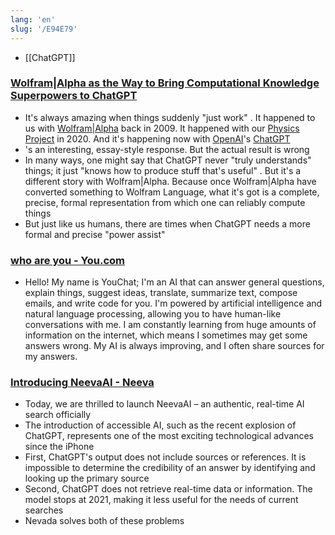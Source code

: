 ```yaml
---
lang: 'en'
slug: '/E94E79'
---
```


- [[ChatGPT]]

### [Wolfram|Alpha as the Way to Bring Computational Knowledge Superpowers to ChatGPT](https://writings.stephenwolfram.com/2023/01/wolframalpha-as-the-way-to-bring-computational-knowledge-superpowers-to-chatgpt/)

- It's always amazing when things suddenly "just work" . It happened to us with [Wolfram|Alpha](https://www.wolframalpha.com/) back in 2009. It happened with our [Physics Project](https://www.wolframphysics.org/) in 2020. And it's happening now with [OpenAI](https://openai.com/)'s [ChatGPT](https://chat.openai.com/chat)
- 's an interesting, essay-style response. But the actual result is wrong
- In many ways, one might say that ChatGPT never "truly understands" things; it just "knows how to produce stuff that's useful" . But it's a different story with Wolfram|Alpha. Because once Wolfram|Alpha have converted something to Wolfram Language, what it's got is a complete, precise, formal representation from which one can reliably compute things
- But just like us humans, there are times when ChatGPT needs a more formal and precise "power assist"

### [who are you - You.com](https://you.com/search?q=who+are+you&tbm=youchat)

- Hello! My name is YouChat; I'm an AI that can answer general questions, explain things, suggest ideas, translate, summarize text, compose emails, and write code for you. I'm powered by artificial intelligence and natural language processing, allowing you to have human-like conversations with me. I am constantly learning from huge amounts of information on the internet, which means I sometimes may get some answers wrong. My AI is always improving, and I often share sources for my answers.

### [Introducing NeevaAI - Neeva](https://neeva.com/blog/introducing-neevaai)

- Today, we are thrilled to launch NeevaAI – an authentic, real-time AI search officially
- The introduction of accessible AI, such as the recent explosion of ChatGPT, represents one of the most exciting technological advances since the iPhone
- First, ChatGPT's output does not include sources or references. It is impossible to determine the credibility of an answer by identifying and looking up the primary source
- Second, ChatGPT does not retrieve real-time data or information. The model stops at 2021, making it less useful for the needs of current searches
- Nevada solves both of these problems
